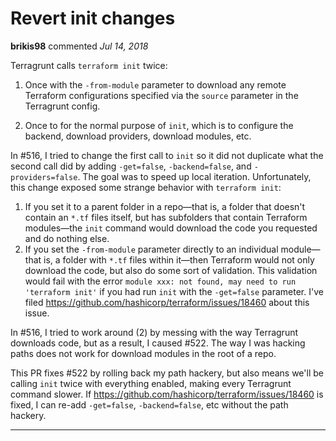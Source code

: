 # Revert init changes

**brikis98** commented *Jul 14, 2018*

Terragrunt calls `terraform init` twice:

1. Once with the `-from-module` parameter to download any remote Terraform configurations specified via the `source` parameter in the Terragrunt config.

1. Once to for the normal purpose of `init`, which is to configure the backend, download providers, download modules, etc.

In #516, I tried to change the first call to `init` so it did not duplicate what the second call did by adding `-get=false`, `-backend=false`, and `-providers=false`. The goal was to speed up local iteration. Unfortunately, this change exposed some strange behavior with `terraform init`:

1. If you set it to a parent folder in a repo—that is, a folder that doesn't contain an `*.tf` files itself, but has subfolders that contain Terraform modules—the `init` command would download the code you requested and do nothing else.
2. If you set the `-from-module` parameter directly to an individual module—that is, a folder with `*.tf` files within it—then Terraform would not only download the code, but also do some sort of validation. This validation would fail with the error `module xxx: not found, may need to run 'terraform init'` if you had run `init` with the `-get=false` parameter. I've filed https://github.com/hashicorp/terraform/issues/18460 about this issue. 

In #516, I tried to work around (2) by messing with the way Terragrunt downloads code, but as a result, I caused #522. The way I was hacking paths does not work for download modules in the root of a repo. 

This PR fixes #522 by rolling back my path hackery, but also means we'll be calling `init` twice with everything enabled, making every Terragrunt command slower. If https://github.com/hashicorp/terraform/issues/18460 is fixed, I can re-add `-get=false`, `-backend=false`, etc without the path hackery. 
<br />
***



